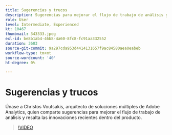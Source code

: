 ```yaml
---
title: Sugerencias y trucos
description: Sugerencias para mejorar el flujo de trabajo de análisis y resalta las innovaciones recientes dentro del producto.
role: User
level: Intermediate, Experienced
kt: 10467
thumbnail: 343333.jpeg
exl-id: be8b1ab4-46b8-4a60-8fc8-fc91aa332552
duration: 3603
source-git-commit: 9a297cda953d4414131657f9ac84580aea0eabeb
workflow-type: tm+mt
source-wordcount: '40'
ht-degree: 0%

---
```


# Sugerencias y trucos

Únase a Christos Voutsakis, arquitecto de soluciones múltiples de Adobe Analytics, quien comparte sugerencias para mejorar el flujo de trabajo de análisis y resalta las innovaciones recientes dentro del producto.

>[!VIDEO](https://video.tv.adobe.com/v/343333/?quality=12&learn=on)
